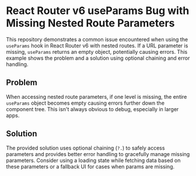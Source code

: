 # React Router v6 useParams Bug with Missing Nested Route Parameters

This repository demonstrates a common issue encountered when using the `useParams` hook in React Router v6 with nested routes.  If a URL parameter is missing, `useParams` returns an empty object, potentially causing errors.  This example shows the problem and a solution using optional chaining and error handling.

## Problem

When accessing nested route parameters, if one level is missing, the entire `useParams` object becomes empty causing errors further down the component tree.  This isn't always obvious to debug, especially in larger apps.

## Solution

The provided solution uses optional chaining (`?.`) to safely access parameters and provides better error handling to gracefully manage missing parameters.  Consider using a loading state while fetching data based on these parameters or a fallback UI for cases when params are missing.
